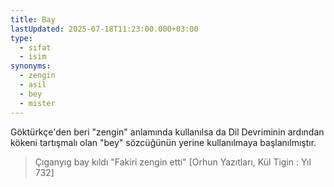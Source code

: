 ```yaml
---
title: Bay
lastUpdated: 2025-07-18T11:23:00.000+03:00
type:
  - sıfat
  - isim
synonyms:
  - zengin
  - asil
  - bey
  - mister
---
```


Göktürkçe'den beri "zengin" anlamında kullanılsa da Dil Devriminin ardından kökeni tartışmalı olan "bey" sözcüğünün yerine kullanılmaya başlanılmıştır.



> Çıganyıg bay kıldı "Fakiri zengin etti" [Orhun Yazıtları, Kül Tigin : Yıl 732]
